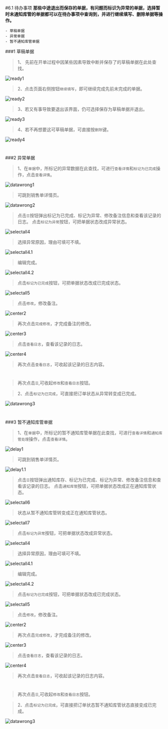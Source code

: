 #6.1 待办事项
**那些中途退出而保存的单据，有问题而标识为异常的单据，选择暂时未通知库管的单据都可以在待办事项中查询到，并进行继续填写、删除单据等操作。**

	- 草稿单据
	- 异常单据
	- 暂不通知库管单据

###1 草稿单据
>1、 先前在开单过程中因某些因素导致中断并保存了的草稿单据在此处查找。

![ready1](./images/ready1.png)
>2、点击页面右侧按钮`继续填写`，即可继续完成先前未完成的单据。

![ready2](./images/ready2.png)
>3、若又有事导致要退出该界面，仍可选择保存为草稿单据并退出。

![ready3](./images/ready3.png)
>4、若不再想要这可草稿单据，可直接按`删除`键。

![ready4](./images/ready4.png)
# 
###2 异常单据
>1、在`单据`中，所标记的异常数据在此查找，可进行`查看详情`和`标记为已完成`操作，点击`查看详情`。

![datawrong1](./images/datawrong1.png)
>可跳到销售单详情页。

![datawrong2](./images/datawrong2.png)
>点击`☰`按钮弹出标记为已完成、标记为异常、修改备注信息和查看该记录的日志。
>点击`标记为异常`按钮，可把单据状态改成异常状态。

![selectall4](./images/selectall4.png)
>选择异常原因，理由可填可不填。

![selectall4.1](./images/selectall4.1.png)
> 编辑完成。

![selectall4.2](./images/selectall4.2.png)
>点击`标记为已完成`按钮，可把单据状态改成已完成状态。

![selectall5](./images/selectall5.png)
>点击`修改`，修改备注。

![center2](./images/center2.png)
>再次点击`完成修改`，才完成备注的修改。

![center3](./images/center3.png)
>点击`查看日志`，查看该记录的日志。

![center4](./images/center4.png)
>再次点击`查看日志`，可收起该记录的日志内容。
#
>再次点击`☰`,可收起`修改`和`查看日志`按钮。

>2、点击`标记为已完成`，可直接把订单状态从异常转变成已完成。

![datawrong3](./images/datawrong3.png)
# 
###3 暂不通知库管单据
>1、在`单据`中，所标记的暂不通知库管单据在此查找，可进行`查看详情`和`通知库管处理`操作，点击`查看详情`。

![delay1](./images/delay1.png)
>可跳到销售单详情页。

![delay1.1](./images/delay1.1.png)

>点击`☰`按钮弹出通知库存、标记为已完成、标记为异常、修改备注信息和查看该记录的日志。
>点击`通知库管`按钮，可把单据状态改成正在通知库管状态。

![selectall6](./images/selectall6.png)
> 状态从暂不通知库管转变成正在通知库管状态。

![selectall7](./images/selectall7.png)
>点击`标记为异常`按钮，可把单据状态改成异常状态。

![selectall4](./images/selectall4.png)
>选择异常原因，理由可填可不填。

![selectall4.1](./images/selectall4.1.png)
> 编辑完成。

![selectall4.2](./images/selectall4.2.png)
>点击`标记为已完成`按钮，可把单据状态改成已完成状态。

![selectall5](./images/selectall5.png)
>点击`修改`，修改备注。

![center2](./images/center2.png)
>再次点击`完成修改`，才完成备注的修改。

![center3](./images/center3.png)
>点击`查看日志`，查看该记录的日志。

![center4](./images/center4.png)
>再次点击`查看日志`，可收起该记录的日志内容。
#
>再次点击`☰`,可收起`修改`和`查看日志`按钮。

>2、点击`标记为已完成`，可直接把订单状态暂不通知库管状态直接变成已完成。

![datawrong3](./images/datawrong3.png)
# 